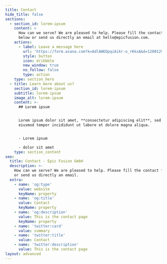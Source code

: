 ```yaml
---
title: Contact
hide_title: false
sections:
  - section_id: lorem-ipsum
    content: >
      How can we serve? We are pleased to help. Please fill the contact form
      below or send us directly an email at hello@epicfusion.com.
    actions:
      - label: Leave a message here
        url: 'https://form.asana.com?k=AdlAWEDpqiAikr-o_rKkxA&d=1200129872637977'
        style: button
        icon: dribbble
        new_window: true
        no_follow: false
        type: action
    type: section_hero
  - title: Learn more about us?
    section_id: lorem-ipsum
    subtitle: lorem-ipsum
    image_alt: lorem-ipsum
    content: >-
      ## Lorem ipsum


      Lorem ipsum dolor sit amet, **consectetur adipiscing elit**, sed do
      eiusmod tempor incididunt ut labore et dolore magna aliqua.


      - Lorem ipsum

      - dolor sit amet
    type: section_content
seo:
  title: Contact - Epic Fusion GmbH
  description: >-
    How can we serve? We are pleased to help. Please fill the contact form below
    or send us directly an email.
  extra:
    - name: 'og:type'
      value: website
      keyName: property
    - name: 'og:title'
      value: Contact
      keyName: property
    - name: 'og:description'
      value: This is the contact page
      keyName: property
    - name: 'twitter:card'
      value: summary
    - name: 'twitter:title'
      value: Contact
    - name: 'twitter:description'
      value: This is the contact page
layout: advanced
---
```

